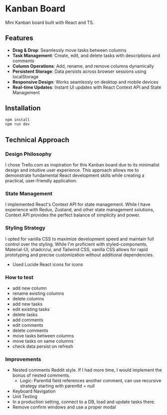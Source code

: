 # Kanban Board
Mini Kanban board built with React and TS.

## Features

- **Drag & Drop**: Seamlessly move tasks between columns
- **Task Management**: Create, edit, and delete tasks with descriptions and comments
- **Column Operations**: Add, rename, and remove columns dynamically
- **Persistent Storage**: Data persists across browser sessions using localStorage
- **Responsive Design**: Works seamlessly on desktop and mobile devices
- **Real-time Updates**: Instant UI updates with React Context API and State Management

## Installation

```bash
npm install
npm run dev
```

## Technical Approach

### Design Philosophy

I chose Trello.com as inspiration for this Kanban board due to its minimalist design and intuitive user experience. This approach allows me to demonstrate fundamental React development skills while creating a practical, user-friendly application.

### State Management

I implemented React's Context API for state management. While I have experience with Redux, Zustand, and other state management solutions, Context API provides the perfect balance of simplicity and power.

### Styling Strategy

I opted for vanilla CSS to maximize development speed and maintain full control over the styling. While I'm proficient with styled-components, Material-UI, shadcn/ui, and Tailwind CSS, vanilla CSS allows for rapid prototyping and precise customization without additional dependencies.

- Used Lucide React icons for icons

### How to test
- add new column
- rename existing columns
- delete columns
- add new tasks
- edit existing tasks
- delete tasks
- add comments
- edit comments
- delete comments
- move tasks between columns
- move tasks on same columns
- check data persist on refresh
  
### Improvements
- Nested comments Reddit style. If I had more time, I would implement the bonus of nested comments.
    - Logic: ParentId field references another comment, can use recursive strategy starting with parentId = null
- Keyboard Navigation
- Unit Testing
- In a production setting, connect to a DB, load and update tasks there.
- Remove confirm windows and use a proper modal

